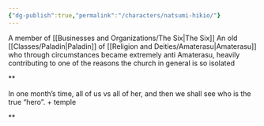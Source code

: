 ```yaml
---
{"dg-publish":true,"permalink":"/characters/natsumi-hikio/"}
---
```


A member of [[Businesses and Organizations/The Six\|The Six]]
An old [[Classes/Paladin\|Paladin]] of [[Religion and Deities/Amaterasu\|Amaterasu]] who through circumstances became extremely anti Amaterasu, heavily contributing to one of the reasons the church in general is so isolated

**

In one month’s time, all of us vs all of her, and then we shall see who is the true “hero”. + temple

**